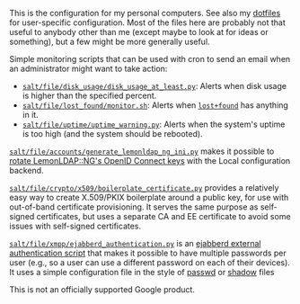 This is the configuration for my personal computers. See also my
[dotfiles](https://github.com/dseomn/dotfiles) for user-specific configuration.
Most of the files here are probably not that useful to anybody other than me
(except maybe to look at for ideas or something), but a few might be more
generally useful.

Simple monitoring scripts that can be used with cron to send an email when an
administrator might want to take action:

* [`salt/file/disk_usage/disk_usage_at_least.py`](salt/file/disk_usage/disk_usage_at_least.py):
  Alerts when disk usage is higher than the specified percent.
* [`salt/file/lost_found/monitor.sh`](salt/file/lost_found/monitor.sh): Alerts
  when
  [`lost+found`](https://unix.stackexchange.com/questions/18154/what-is-the-purpose-of-the-lostfound-folder-in-linux-and-unix)
  has anything in it.
* [`salt/file/uptime/uptime_warning.py`](salt/file/uptime/uptime_warning.py):
  Alerts when the system's uptime is too high (and the system should be
  rebooted).

[`salt/file/accounts/generate_lemonldap_ng_ini.py`](salt/file/accounts/generate_lemonldap_ng_ini.py)
makes it possible to [rotate LemonLDAP::NG's OpenID Connect
keys](https://lemonldap-ng.org/documentation/latest/openidconnectservice.html#key-rotation-script)
with the Local configuration backend.

[`salt/file/crypto/x509/boilerplate_certificate.py`](salt/file/crypto/x509/boilerplate_certificate.py)
provides a relatively easy way to create X.509/PKIX boilerplate around a public
key, for use with out-of-band certificate provisioning. It serves the same
purpose as self-signed certificates, but uses a separate CA and EE certificate
to avoid some issues with self-signed certificates.

[`salt/file/xmpp/ejabberd_authentication.py`](salt/file/xmpp/ejabberd_authentication.py)
is an [ejabberd external authentication
script](https://docs.ejabberd.im/admin/configuration/authentication/#external-script)
that makes it possible to have multiple passwords per user (e.g., so a user can
use a different password on each of their devices). It uses a simple
configuration file in the style of
[passwd](https://en.wikipedia.org/wiki/Passwd#Password_file) or
[shadow](https://en.wikipedia.org/wiki/Passwd#Shadow_file) files

This is not an officially supported Google product.
